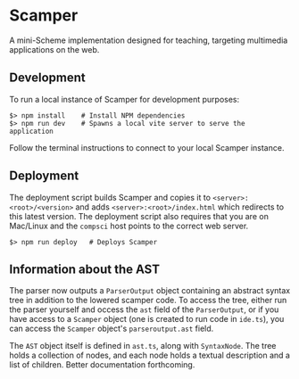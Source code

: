 # Scamper

A mini-Scheme implementation designed for teaching, targeting multimedia applications on the web.

## Development

To run a local instance of Scamper for development purposes:

~~~console
$> npm install    # Install NPM dependencies
$> npm run dev    # Spawns a local vite server to serve the application
~~~

Follow the terminal instructions to connect to your local Scamper instance.

## Deployment

The deployment script builds Scamper and copies it to `<server>:<root>/<version>` and adds `<server>:<root>/index.html` which redirects to this latest version.
The deployment script also requires that you are on Mac/Linux and the `compsci` host points to the correct web server.

~~~console
$> npm run deploy   # Deploys Scamper
~~~

## Information about the AST

The parser now outputs a `ParserOutput` object containing an abstract syntax tree in addition to the lowered scamper code. To access the tree, either run the
parser yourself and occess the `ast` field of the `ParserOutput`, or if you have access to a `Scamper` object (one is created to run code in `ide.ts`), you can access
the `Scamper` object's `parseroutput.ast` field.

The `AST` object itself is defined in `ast.ts`, along with `SyntaxNode`. The tree holds a collection of nodes, and each node holds a textual description and a list
of children. Better documentation forthcoming.
